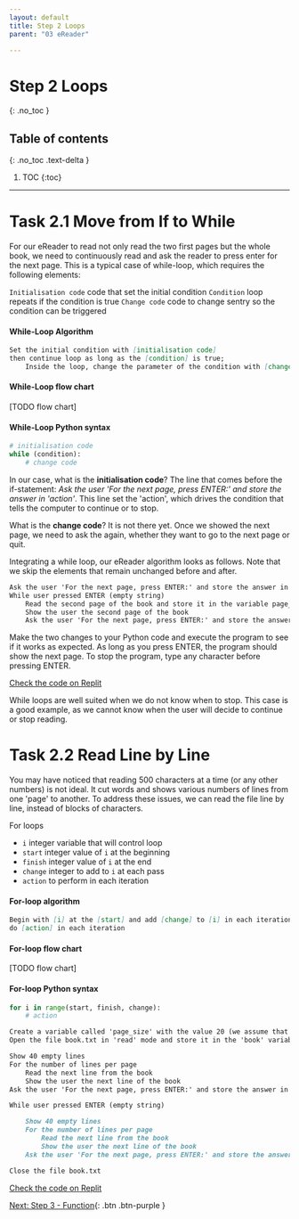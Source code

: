 ```yaml
---
layout: default
title: Step 2 Loops
parent: "03 eReader"

---
```


# Step 2 Loops
{: .no_toc }

## Table of contents
{: .no_toc .text-delta }

1. TOC
{:toc}

---

# Task 2.1 Move from If to While

For our eReader to read not only read the two first pages but the whole book, we need to continuously read and ask the reader to press enter for the next page. This is a typical case of while-loop, which requires the following elements:

`Initialisation code` code that set the initial condition
`Condition` loop repeats if the condition is true
`Change code` code to change sentry so the condition can be triggered


#### While-Loop Algorithm

```markdown
Set the initial condition with [initialisation code]
then continue loop as long as the [condition] is true;
    Inside the loop, change the parameter of the condition with [change code]
```

#### While-Loop flow chart

[TODO flow chart]


#### While-Loop Python syntax

```python
# initialisation code
while (condition):
    # change code
```

In our case, what is the **initialisation code**? The line that comes before the if-statement: _Ask the user 'For the next page, press ENTER:' and store the answer in 'action'_. This line set the 'action', which drives the condition that tells the computer to continue or to stop.

What is the **change code**? It is not there yet. Once we showed the next page,  we need to ask the again, whether they want to go to the next page or quit.

Integrating a while loop, our eReader algorithm looks as follows. Note that we skip the elements that remain unchanged before and after.

```markdown
Ask the user 'For the next page, press ENTER:' and store the answer in 'action'
While user pressed ENTER (empty string)
    Read the second page of the book and store it in the variable page_content
    Show the user the second page of the book
    Ask the user 'For the next page, press ENTER:' and store the answer in 'action'
```

Make the two changes to your Python code and execute the program to see if it works as expected. As long as you press ENTER, the program should show the next page. To stop the program, type any character before pressing ENTER.

[Check the code on Replit](https://repl.it/@IO1075/03-ereader-step2-1)

While loops are well suited when we do not know when to stop. This case is a good example, as we cannot know when the user will decide to continue or stop reading.

# Task 2.2 Read Line by Line

You may have noticed that reading 500 characters at a time (or any other numbers) is not ideal. It cut words and shows various numbers of lines from one 'page' to another. To address these issues, we can read the file line by line, instead of blocks of characters.


For loops

* `i` integer variable that will control loop
* `start` integer value of `i` at the beginning
* `finish` integer value of `i` at the end
* `change` integer to add to `i` at each pass
* `action` to perform in each iteration

#### For-loop algorithm

```markdown
Begin with [i] at the [start] and add [change] to [i] in each iteration until [i] is larger than or equal to [finish];
do [action] in each iteration
```

#### For-loop flow chart

[TODO flow chart]

#### For-loop Python syntax

```python
for i in range(start, finish, change):
    # action
```


```markdown
Create a variable called 'page_size' with the value 20 (we assume that a page is 15-line long)
Open the file book.txt in 'read' mode and store it in the 'book' variable

Show 40 empty lines
For the number of lines per page
    Read the next line from the book
    Show the user the next line of the book
Ask the user 'For the next page, press ENTER:' and store the answer in 'action'

While user pressed ENTER (empty string)

    Show 40 empty lines
    For the number of lines per page
        Read the next line from the book
        Show the user the next line of the book
    Ask the user 'For the next page, press ENTER:' and store the answer in 'action'

Close the file book.txt
```


[Check the code on Replit](https://repl.it/@IO1075/03-ereader-step2-2)

[Next: Step 3 - Function]({{site.baseurl}}/assignments/03-ereader/step3){: .btn .btn-purple }